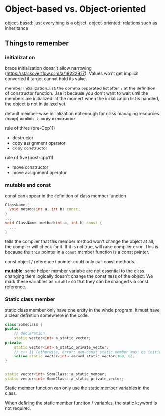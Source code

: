 # Object-based vs. Object-oriented

object-based: just everything is a object.
object-oriented: relations such as inheritance

## Things to remember

### initialization

brace initialization doesn't allow narrowing (https://stackoverflow.com/a/18222927). Values won't get implicit converted if target cannot hold its value.

member initialization_list: the comma separated list after `:` at the definition of constructor function. Use it because you don't want to wait until the members are initialized. at the moment when the initialization list is handled, the object is not initialized yet.

default member-wise initialization
  not enough for class managing resources (heap)
explicit -> copy constructor

rule of three (pre-Cpp11)
- destructor
- copy assignment operator
- copy constructor

rule of five (post-cpp11)
- move constructor
- move assignment operator

### mutable and const

const can appear in the definition of class member function
```cpp
ClassName {
  void method(int a, int b) const;
}
...
void ClassName::method(int a, int b) const {
  ...
}
```
tells the compiler that this member method won't change the object at all, the compiler will check for it. If it is not true, will raise compiler error.
This is because the `this` pointer in a `const` member function is a const pointer.

const object / reference / pointer could only call const methods.

**mutable**: some helper member variable are not essential to the class. changing them logically doesn't change the const'ness of the object. We mark these variables as `mutable` so that they can be changed via const reference.

### Static class member

static class member only have one entity in the whole program. It must have a clear definition somewhere in the code.

```cpp
class SomeClass {
public:
    // declaration
    static vector<int> a_static_vector;
private:
    static vector<int> a_static_private_vector;
    // c++ 11 (otherwise, error: non-const static member must be initialized out of line)
    inline static vector<int> second_static_vector(100, 0);
}


static vector<int> SomeClass::a_static_member;
static vector<int> SomeClass::a_static_private_vector;

```

Static member function can only use the static member variables in the class.

When defining the static member funciton / variables, the static keyword is not
required.

